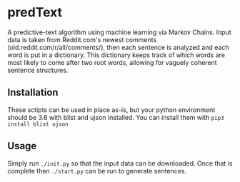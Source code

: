 # predText
A predictive-text algorithm using machine learning via Markov Chains.
Input data is taken from Reddit.com's newest comments (old.reddit.com/r/all/comments/), then each sentence is analyzed and each word is put in a dictionary. This dictionary keeps track of which words are most likely to come after two root words, allowing for vaguely coherent sentence structures.
## Installation
These sctipts can be used in place as-is, but your python environment should be 3.6 with blist and ujson installed. You can install them with `pip3 install blist ujson`
## Usage
Simply run `./init.py` so that the input data can be downloaded. Once that is complete then `./start.py` can be run to generate sentences.
